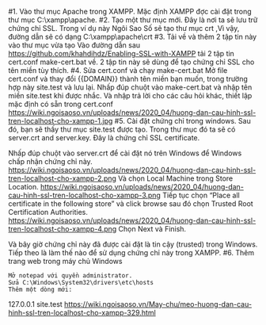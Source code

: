 #1. Vào thư mục Apache trong XAMPP.
Mặc định XAMPP đợc cài đặt trong thư mục C:\xampp\apache.
#2. Tạo một thư mục mới.
Đây là nơi ta sẽ lưu trữ chứng chỉ SSL. Trong ví dụ này Ngôi Sao Số sẽ tạo thư mục crt ,Vì vậy, đường dẫn sẽ có dạng C:\xampp\apache\crt
#3. Tải về và thêm 2 tập tin này vào thư mục vừa tạo
Vào đường dẫn sau https://github.com/khahdihdz/Enabling-SSL-with-XAMPP tải 2 tập tin cert.conf make-cert.bat về. 2 tập tin này sẽ dùng để tạo chứng chỉ SSL cho tên miền tùy thích. 
#4. Sửa cert.conf và chạy make-cert.bat
Mở file cert.conf và thay đổi {{DOMAIN}} thành tên miền bạn muốn, trong trường hợp này site.test và lưu lại.
Nhấp đúp chuột vào make-cert.bat và nhập tên miền site.test khi được nhắc. Và nhập trả lời cho các câu hỏi khác, thiết lập mặc định có sẵn trong cert.conf
https://wiki.ngoisaoso.vn/uploads/news/2020_04/huong-dan-cau-hinh-ssl-tren-localhost-cho-xampp-1.jpg
#5. Cài đặt chứng chỉ trong windows.
Sau đó, bạn sẽ thấy thư mục site.test được tạo. Trong thư mục đó ta sẽ có server.crt and server.key. Đây là chứng chỉ SSL certificate.

Nhấp đúp chuột vào server.crt để cài đặt nó trên Windows để Windows chấp nhận chứng chỉ này.
https://wiki.ngoisaoso.vn/uploads/news/2020_04/huong-dan-cau-hinh-ssl-tren-localhost-cho-xampp-2.png
Và chọn Local Machine trong Store Location.
https://wiki.ngoisaoso.vn/uploads/news/2020_04/huong-dan-cau-hinh-ssl-tren-localhost-cho-xampp-3.png
Tiếp tục chọn “Place all certificate in the following store” và click browse sau đó chọn Trusted Root Certification Authorities.
https://wiki.ngoisaoso.vn/uploads/news/2020_04/huong-dan-cau-hinh-ssl-tren-localhost-cho-xampp-4.png
Chọn Next và Finish.

Và bây giờ chứng chỉ này đã được cài đặt là tin cậy (trusted) trong Windows. Tiếp theo là làm thế nào để sử dụng chứng chỉ này trong XAMPP.
#6. Thêm trang web trong máy chủ Windows

    Mở notepad với quyền administrator.
    Sửa C:\Windows\System32\drivers\etc\hosts
    Thêm một dòng mới:
127.0.0.1 site.test
https://wiki.ngoisaoso.vn/May-chu/meo-huong-dan-cau-hinh-ssl-tren-localhost-cho-xampp-329.html
